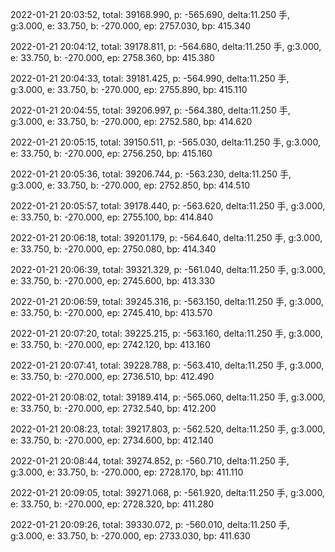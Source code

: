 2022-01-21 20:03:52, total: 39168.990, p: -565.690, delta:11.250 手, g:3.000, e: 33.750, b: -270.000, ep: 2757.030, bp: 415.340

2022-01-21 20:04:12, total: 39178.811, p: -564.680, delta:11.250 手, g:3.000, e: 33.750, b: -270.000, ep: 2758.360, bp: 415.380

2022-01-21 20:04:33, total: 39181.425, p: -564.990, delta:11.250 手, g:3.000, e: 33.750, b: -270.000, ep: 2755.890, bp: 415.110

2022-01-21 20:04:55, total: 39206.997, p: -564.380, delta:11.250 手, g:3.000, e: 33.750, b: -270.000, ep: 2752.580, bp: 414.620

2022-01-21 20:05:15, total: 39150.511, p: -565.030, delta:11.250 手, g:3.000, e: 33.750, b: -270.000, ep: 2756.250, bp: 415.160

2022-01-21 20:05:36, total: 39206.744, p: -563.230, delta:11.250 手, g:3.000, e: 33.750, b: -270.000, ep: 2752.850, bp: 414.510

2022-01-21 20:05:57, total: 39178.440, p: -563.620, delta:11.250 手, g:3.000, e: 33.750, b: -270.000, ep: 2755.100, bp: 414.840

2022-01-21 20:06:18, total: 39201.179, p: -564.640, delta:11.250 手, g:3.000, e: 33.750, b: -270.000, ep: 2750.080, bp: 414.340

2022-01-21 20:06:39, total: 39321.329, p: -561.040, delta:11.250 手, g:3.000, e: 33.750, b: -270.000, ep: 2745.600, bp: 413.330

2022-01-21 20:06:59, total: 39245.316, p: -563.150, delta:11.250 手, g:3.000, e: 33.750, b: -270.000, ep: 2745.410, bp: 413.570

2022-01-21 20:07:20, total: 39225.215, p: -563.160, delta:11.250 手, g:3.000, e: 33.750, b: -270.000, ep: 2742.120, bp: 413.160

2022-01-21 20:07:41, total: 39228.788, p: -563.410, delta:11.250 手, g:3.000, e: 33.750, b: -270.000, ep: 2736.510, bp: 412.490

2022-01-21 20:08:02, total: 39189.414, p: -565.060, delta:11.250 手, g:3.000, e: 33.750, b: -270.000, ep: 2732.540, bp: 412.200

2022-01-21 20:08:23, total: 39217.803, p: -562.520, delta:11.250 手, g:3.000, e: 33.750, b: -270.000, ep: 2734.600, bp: 412.140

2022-01-21 20:08:44, total: 39274.852, p: -560.710, delta:11.250 手, g:3.000, e: 33.750, b: -270.000, ep: 2728.170, bp: 411.110

2022-01-21 20:09:05, total: 39271.068, p: -561.920, delta:11.250 手, g:3.000, e: 33.750, b: -270.000, ep: 2728.320, bp: 411.280

2022-01-21 20:09:26, total: 39330.072, p: -560.010, delta:11.250 手, g:3.000, e: 33.750, b: -270.000, ep: 2733.030, bp: 411.630